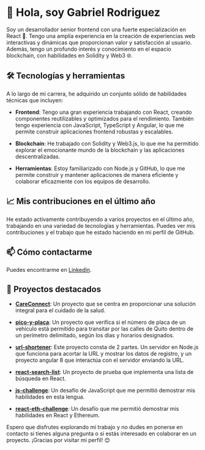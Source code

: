 # 👋 Hola, soy Gabriel Rodriguez

Soy un desarrollador senior frontend con una fuerte especialización en React 📘. Tengo una amplia experiencia en la creación de experiencias web interactivas y dinámicas que proporcionan valor y satisfacción al usuario. Además, tengo un profundo interés y conocimiento en el espacio blockchain, con habilidades en Solidity y Web3 🌐.

## 🛠️ Tecnologías y herramientas

A lo largo de mi carrera, he adquirido un conjunto sólido de habilidades técnicas que incluyen:

- **Frontend**: Tengo una gran experiencia trabajando con React, creando componentes reutilizables y optimizados para el rendimiento. También tengo experiencia con JavaScript, TypeScript y Angular, lo que me permite construir aplicaciones frontend robustas y escalables.

- **Blockchain**: He trabajado con Solidity y Web3.js, lo que me ha permitido explorar el emocionante mundo de la blockchain y las aplicaciones descentralizadas.

- **Herramientas**: Estoy familiarizado con Node.js y GitHub, lo que me permite construir y mantener aplicaciones de manera eficiente y colaborar eficazmente con los equipos de desarrollo.

## 📈 Mis contribuciones en el último año

He estado activamente contribuyendo a varios proyectos en el último año, trabajando en una variedad de tecnologías y herramientas. Puedes ver mis contribuciones y el trabajo que he estado haciendo en mi perfil de GitHub.

## 📫 Cómo contactarme

Puedes encontrarme en [LinkedIn](https://www.linkedin.com/in/gabrielrodriguezp).

## 🚀 Proyectos destacados

- **[CareConnect](https://github.com/gabarod/CareConnect)**: Un proyecto que se centra en proporcionar una solución integral para el cuidado de la salud.

- **[pico-y-placa](https://github.com/gabarod/pico-y-placa)**: Un proyecto que verifica si el número de placa de un vehículo está permitido para transitar por las calles de Quito dentro de un perímetro delimitado, según los días y horarios designados.

- **[url-shortener](https://github.com/gabarod/url-shortener)**: Este proyecto consta de 2 partes. Un servidor en Node.js que funciona para acortar la URL y mostrar los datos de registro, y un proyecto angular 8 que interactúa con el servidor enviando la URL.

- **[react-search-list](https://github.com/gabarod/react-search-list)**: Un proyecto de prueba que implementa una lista de búsqueda en React.

- **[js-challenge](https://github.com/gabarod/js-challenge)**: Un desafío de JavaScript que me permitió demostrar mis habilidades en esta lengua.

- **[react-eth-challenge](https://github.com/gabarod/react-eth-challenge)**: Un desafío que me permitió demostrar mis habilidades en React y Ethereum.

Espero que disfrutes explorando mi trabajo y no dudes en ponerse en contacto si tienes alguna pregunta o si estás interesado en colaborar en un proyecto. ¡Gracias por visitar mi perfil! 😊
